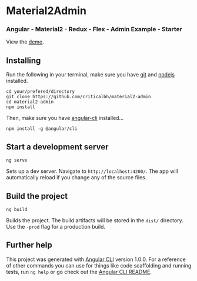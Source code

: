 # Material2Admin
### Angular - Material2 - Redux - Flex - Admin Example - Starter

View the [demo](https://material2-admin.herokuapp.com/).

## Installing

Run the following in your terminal, make sure you have [git](https://git-scm.com/) and [nodejs](https://nodejs.org/en/) installed.
```
cd your/prefered/directory
git clone https://github.com/criticalbh/material2-admin
cd material2-admin
npm install
```
Then, make sure you have [angular-cli](https://cli.angular.io/) installed...
```
npm install -g @angular/cli
```

## Start a development server
```
ng serve
```
Sets up a dev server. Navigate to `http://localhost:4200/`. The app will automatically reload if you change any of the source files.

## Build the project
```
ng build
```
Builds the project. The build artifacts will be stored in the `dist/` directory. Use the `-prod` flag for a production build.

## Further help

This project was generated with [Angular CLI](https://github.com/angular/angular-cli) version 1.0.0. For a reference of other commands you can use for things like code scaffolding and running tests, run `ng help` or go check out the [Angular CLI README](https://github.com/angular/angular-cli/blob/master/README.md).
